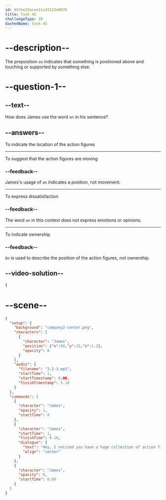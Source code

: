 ```yaml
---
id: 657ee25acee11cd3122e0876
title: Task 45
challengeType: 19
dashedName: task-45
---
```


<!-- (Audio) James: Hey, I noticed you have a huge collection of action figures on that shelf behind you. Are you a collector? -->

# --description--

The preposition `on` indicates that something is positioned above and touching or supported by something else.

# --question-1--

## --text--

How does James use the word `on` in his sentence?

## --answers--

To indicate the location of the action figures

---

To suggest that the action figures are moving

### --feedback--

James's usage of `on` indicates a position, not movement.

---

To express dissatisfaction

### --feedback--

The word `on` in this context does not express emotions or opinions.

---

To indicate ownership

### --feedback--

`On` is used to describe the position of the action figures, not ownership.

## --video-solution--

1

# --scene--

```json
{
  "setup": {
    "background": "company2-center.png",
    "characters": [
      {
        "character": "James",
        "position": {"x":50,"y":15,"z":1.2},
        "opacity": 0
      }
    ],
    "audio": {
      "filename": "3.2-3.mp3",
      "startTime": 1,
      "startTimestamp": 0.00,
      "finishTimestamp": 5.18
    }
  },
  "commands": [
    {
      "character": "James",
      "opacity": 1,
      "startTime": 0
    },
    {
      "character": "James",
      "startTime": 1,
      "finishTime": 6.18,
      "dialogue": {
        "text": "Hey, I noticed you have a huge collection of action figures on that shelf behind you. Are you a collector?",
        "align": "center"
      }
    },
    {
      "character": "James",
      "opacity": 0,
      "startTime": 6.68
    }
  ]
}
```
